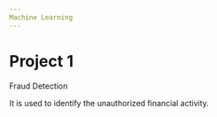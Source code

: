 ```yaml
---
Machine Learning
---
```



# Project 1 

Fraud Detection

It is used to identify the unauthorized financial activity.

